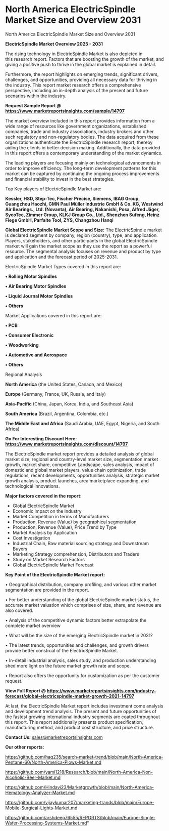 # North America ElectricSpindle Market Size and Overview 2031
 North America ElectricSpindle Market Size and Overview 2031

<Strong> ElectricSpindle Market Overview 2025 - 2031</strong>

The rising technology in ElectricSpindle Market is also depicted in this research report. Factors that are boosting the growth of the market, and giving a positive push to thrive in the global market is explained in detail.

Furthermore, the report highlights on emerging trends, significant drivers, challenges, and opportunities, providing all necessary data for thriving in the industry. This report market research offers a comprehensive perspective, including an in-depth analysis of the present and future scenarios within the industry.

<strong>Request Sample Report @ <a href=https://www.marketreportsinsights.com/sample/14797>https://www.marketreportsinsights.com/sample/14797</a></strong>

The market overview included in this report provides information from a wide range of resources like government organizations, established companies, trade and industry associations, industry brokers and other such regulatory and non-regulatory bodies. The data acquired from these organizations authenticate the ElectricSpindle research report, thereby aiding the clients in better decision making. Additionally, the data provided in this report offers a contemporary understanding of the market dynamics.

The leading players are focusing mainly on technological advancements in order to improve efficiency. The long-term development patterns for this market can be captured by continuing the ongoing process improvements and financial stability to invest in the best strategies.

Top Key players of ElectricSpindle Market are:

<strong>Kessler, HSD, Step-Tec, Fischer Precise, Siemens, IBAG Group, Guangzhou Haozhi, GMN Paul Müller Industrie GmbH & Co. KG, Westwind Air Bearings., Ltd. (Novanta), Air Bearing, Nakanishi, Posa, Alfred Jäger, SycoTec, Zimmer Group, KLKJ Group Co., Ltd., Shenzhen Sufeng, Heinz Fiege GmbH, Parfaite Tool, ZYS, Changzhou Hanqi</strong>

<strong><b>Global ElectricSpindle Market Scope and Size:</b></strong>
The ElectricSpindle market is declared segment by company, region (country), type, and application. Players, stakeholders, and other participants in the global ElectricSpindle market will gain the market scope as they use the report as a powerful resource. The segmental analysis focuses on revenue and product by type and application and the forecast period of 2025-2031.

ElectricSpindle Market Types covered in this report are:

<strong>• Rolling Motor Spindles

• Air Bearing Motor Spindles

• Liquid Journal Motor Spindles

• Others</strong>

Market Applications covered in this report are:

<strong>• PCB

• Consumer Electronic

• Woodworking

• Automotive and Aerospace

• Others</strong> 

Regional Analysis

<strong>North America</strong> (the United States, Canada, and Mexico)

<strong>Europe</strong> (Germany, France, UK, Russia, and Italy)

<strong>Asia-Pacific</strong> (China, Japan, Korea, India, and Southeast Asia)

<strong>South America</strong> (Brazil, Argentina, Colombia, etc.)

<strong>The Middle East and Africa</strong> (Saudi Arabia, UAE, Egypt, Nigeria, and South Africa)

<strong>Go For Interesting Discount Here: <a href=https://www.marketreportsinsights.com/discount/14797>https://www.marketreportsinsights.com/discount/14797</a></strong>

The ElectricSpindle market report provides a detailed analysis of global market size, regional and country-level market size, segmentation market growth, market share, competitive Landscape, sales analysis, impact of domestic and global market players, value chain optimization, trade regulations, recent developments, opportunities analysis, strategic market growth analysis, product launches, area marketplace expanding, and technological innovations.

<strong><b>Major factors covered in the report:</b></strong>
<ul>
  <li>Global ElectricSpindle Market </li>
  <li>Economic Impact on the Industry</li>
  <li>Market Competition in terms of Manufacturers</li>
  <li>Production, Revenue (Value) by geographical segmentation</li>
  <li>Production, Revenue (Value), Price Trend by Type</li>
  <li>Market Analysis by Application</li>
  <li>Cost Investigation</li>
  <li>Industrial Chain, Raw material sourcing strategy and Downstream Buyers</li>
  <li>Marketing Strategy comprehension, Distributors and Traders</li>
  <li>Study on Market Research Factors</li>
  <li>Global ElectricSpindle Market Forecast</li>
</ul>

<strong><b>Key Point of the ElectricSpindle Market report:</b></strong>

• Geographical distribution, company profiling, and various other market segmentation are provided in the report.

• For better understanding of the global ElectricSpindle market status, the accurate market valuation which comprises of size, share, and revenue are also covered.

• Analysis of the competitive dynamic factors better extrapolate the complete market overview

• What will be the size of the emerging ElectricSpindle market in 2031?

• The latest trends, opportunities and challenges, and growth drivers provide better construal of the ElectricSpindle Market.

• In-detail industrial analysis, sales study, and production understanding shed more light on the future market growth rate and scope.

• Report also offers the opportunity for customization as per the customer request.

<strong><b>View Full Report @ <a href=https://www.marketreportsinsights.com/industry-forecast/global-electricspindle-market-growth-2021-14797>https://www.marketreportsinsights.com/industry-forecast/global-electricspindle-market-growth-2021-14797</a></b></strong>


At last, the ElectricSpindle Market report includes investment come analysis and development trend analysis. The present and future opportunities of the fastest growing international industry segments are coated throughout this report. This report additionally presents product specification, manufacturing method, and product cost structure, and price structure.

<strong>Contact Us:</strong>
sales@marketreportsinsights.com

<strong>Our other reports:</strong>

<a href=https://github.com/haq235/search-market-trend/blob/main/North-America-Pentane-60/North-America-Plows-Market.md>https://github.com/haq235/search-market-trend/blob/main/North-America-Pentane-60/North-America-Plows-Market.md</a>

<a href=https://github.com/yami1218/Research/blob/main/North-America-Non-Alcoholic-Beer-Market.md>https://github.com/yami1218/Research/blob/main/North-America-Non-Alcoholic-Beer-Market.md</a>

<a href=https://github.com/Hindavi23/Marketgrowth/blob/main/North-America-Hematology-Analyzer-Market.md>https://github.com/Hindavi23/Marketgrowth/blob/main/North-America-Hematology-Analyzer-Market.md</a>

<a href=https://github.com/vijaykumar207/marketing-trands/blob/main/Europe-Mobile-Surgical-Lights-Market.md>https://github.com/vijaykumar207/marketing-trands/blob/main/Europe-Mobile-Surgical-Lights-Market.md</a>

<a href=https://github.com/arshdeep76555/REPORTS/blob/main/Europe-Single-Wafer-Processing-Systems-Market.md>https://github.com/arshdeep76555/REPORTS/blob/main/Europe-Single-Wafer-Processing-Systems-Market.md</a>"
